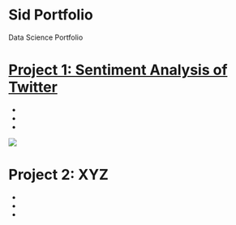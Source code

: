 # Sid Portfolio
Data Science Portfolio

# [Project 1: Sentiment Analysis of Twitter](https://github.com/SidSolanki28/Sentiment-Analysis-of-Twitter)
-
-
-

![](https://github.com/SidSolanki28/Sid_Portfolio/blob/master/images/sentiment%20analysis%20of%20twitter.png)
# Project 2: XYZ
-
-
-

